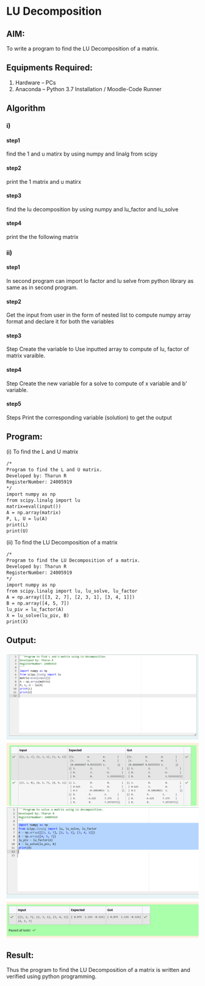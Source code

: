 # LU Decomposition 

## AIM:
To write a program to find the LU Decomposition of a matrix.

## Equipments Required:
1. Hardware – PCs
2. Anaconda – Python 3.7 Installation / Moodle-Code Runner

## Algorithm
### i)
#### step1

find the 1 and u matirx by using numpy and linalg from scipy

#### step2

print the 1 matrix and u matirx

#### step3

find the lu decomposition by using numpy and lu_factor and lu_solve

#### step4

print the the following  matrix

### ii)
#### step1

In second program can import lo factor and lu selve from python library as same as in second program.

#### step2

Get the input from user in the form of nested list to compute numpy array format and declare it for both the variables

#### step3

Step Create the variable to Use inputted array to compute of lu, factor of matrix varaible.

#### step4

Step Create the new variable for a solve to compute of x variable and b' variable.

#### step5

Steps Print the corresponding variable (solution) to get the output

## Program:
(i) To find the L and U matrix
```
/*
Program to find the L and U matrix.
Developed by: Tharun R
RegisterNumber: 24005919
*/
import numpy as np
from scipy.linalg import lu
matrix=eval(input())
A = np.array(matrix)
P, L, U = lu(A)
print(L)
print(U)
```
(ii) To find the LU Decomposition of a matrix
```
/*
Program to find the LU Decomposition of a matrix.
Developed by: Tharun R
RegisterNumber: 24005919
*/
import numpy as np
from scipy.linalg import lu, lu_solve, lu_factor
A = np.array([[3, 2, 7], [2, 3, 1], [3, 4, 1]])
B = np.array([4, 5, 7])
lu_piv = lu_factor(A)
X = lu_solve(lu_piv, B)
print(X)

```

## Output:
![alt text](image.png)
![alt text](image-1.png)


## Result:
Thus the program to find the LU Decomposition of a matrix is written and verified using python programming.

